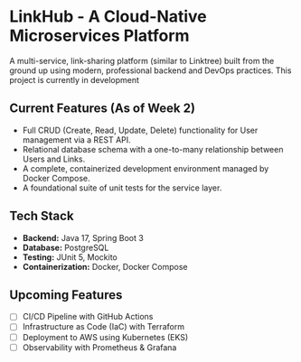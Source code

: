 # LinkHub - A Cloud-Native Microservices Platform

A multi-service, link-sharing platform (similar to Linktree) built from the ground up using modern, professional backend and DevOps practices. This project is currently in development

## Current Features (As of Week 2)
- Full CRUD (Create, Read, Update, Delete) functionality for User management via a REST API.
- Relational database schema with a one-to-many relationship between Users and Links.
- A complete, containerized development environment managed by Docker Compose.
- A foundational suite of unit tests for the service layer.

## Tech Stack
- **Backend:** Java 17, Spring Boot 3
- **Database:** PostgreSQL
- **Testing:** JUnit 5, Mockito
- **Containerization:** Docker, Docker Compose

## Upcoming Features
- [ ] CI/CD Pipeline with GitHub Actions
- [ ] Infrastructure as Code (IaC) with Terraform
- [ ] Deployment to AWS using Kubernetes (EKS)
- [ ] Observability with Prometheus & Grafana
